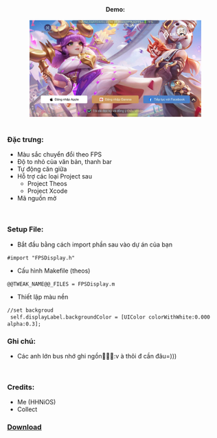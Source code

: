 <div style="text-align: center;">
<b>Demo:</b><br><br>

<img style="width: 400px" src="https://raw.githubusercontent.com/WeansHHN/FPSDisplay-For-Project-Theos/main/demofps.jpg">
</div>

<br>

### Đặc trưng:
* Màu sắc chuyển đổi theo FPS
* Độ to nhỏ của văn bản, thanh bar
* Tự động căn giữa
* Hỗ trợ các loại Project sau
  * Project Theos
  * Project Xcode
* Mã nguồn mở

<br>


### Setup File:
* Bắt đầu bằng cách import phần sau vào dự án của bạn

```obj-c
#import "FPSDisplay.h"
```
* Cấu hình Makefile (theos)

```obj-c
@@TWEAK_NAME@@_FILES = FPSDisplay.m
```
* Thiết lập màu nền

```obj-c
//set backgroud
 self.displayLabel.backgroundColor = [UIColor colorWithWhite:0.000 alpha:0.3];
```
### Ghi chú:
* Các anh lớn bus nhớ ghi ngồn🥑🕵️‍♀️:v à thôi đ cần đâu=)))
<br>

### Credits:
* Me (HHNiOS)
* Collect
### [Download](https://github.com/WeansHHN/FPSDisplay-For-Project-Theos/releases/tag/FPSDisplay)
<br>
<br>
